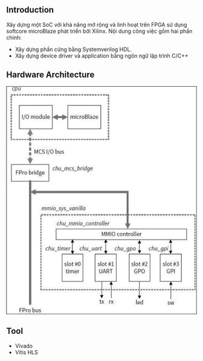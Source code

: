 ## Introduction
Xây dựng một SoC với khả năng mở rộng và linh hoạt trên FPGA sử dụng softcore microBlaze phát triển bởi Xilinx. Nội dung công việc gồm hai phần chính:
* Xây dựng phần cứng bằng Systemverilog HDL.
* Xây dựng device driver và application bằng ngôn ngữ lập trình C/C++

## Hardware Architecture
![](https://github.com/haduylong/XilinxMicroblaze/blob/master/SystemVerilog%20Example%20Microblaze/assets/architecture.jpg)

## Tool
* Vivado
* Vitis HLS
